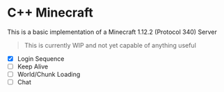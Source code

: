 # C++ Minecraft

This is a basic implementation of a Minecraft 1.12.2 (Protocol 340) Server

> This is currently WIP and not yet capable of anything useful

- [X] Login Sequence
- [ ] Keep Alive
- [ ] World/Chunk Loading 
- [ ] Chat